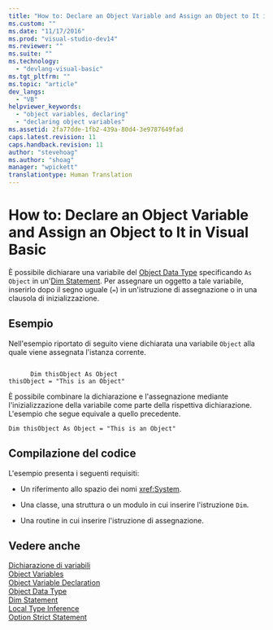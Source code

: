 ```yaml
---
title: "How to: Declare an Object Variable and Assign an Object to It in Visual Basic | Microsoft Docs"
ms.custom: ""
ms.date: "11/17/2016"
ms.prod: "visual-studio-dev14"
ms.reviewer: ""
ms.suite: ""
ms.technology: 
  - "devlang-visual-basic"
ms.tgt_pltfrm: ""
ms.topic: "article"
dev_langs: 
  - "VB"
helpviewer_keywords: 
  - "object variables, declaring"
  - "declaring object variables"
ms.assetid: 2fa77dde-1fb2-439a-80d4-3e9787649fad
caps.latest.revision: 11
caps.handback.revision: 11
author: "stevehoag"
ms.author: "shoag"
manager: "wpickett"
translationtype: Human Translation
---
```

# How to: Declare an Object Variable and Assign an Object to It in Visual Basic
È possibile dichiarare una variabile del [Object Data Type](../../../../visual-basic/language-reference/data-types/object-data-type.md) specificando `As Object` in un'[Dim Statement](../../../../visual-basic/language-reference/statements/dim-statement.md).  Per assegnare un oggetto a tale variabile, inserirlo dopo il segno uguale \(`=`\) in un'istruzione di assegnazione o in una clausola di inizializzazione.  
  
## Esempio  
 Nell'esempio riportato di seguito viene dichiarata una variabile `Object` alla quale viene assegnata l'istanza corrente.  
  
```  
  
      Dim thisObject As Object  
thisObject = "This is an Object"  
```  
  
 È possibile combinare la dichiarazione e l'assegnazione mediante l'inizializzazione della variabile come parte della rispettiva dichiarazione.  L'esempio che segue equivale a quello precedente.  
  
```  
Dim thisObject As Object = "This is an Object"  
```  
  
## Compilazione del codice  
 L'esempio presenta i seguenti requisiti:  
  
-   Un riferimento allo spazio dei nomi <xref:System>.  
  
-   Una classe, una struttura o un modulo in cui inserire l'istruzione `Dim`.  
  
-   Una routine in cui inserire l'istruzione di assegnazione.  
  
## Vedere anche  
 [Dichiarazione di variabili](../../../../visual-basic/programming-guide/language-features/variables/variable-declaration.md)   
 [Object Variables](../../../../visual-basic/programming-guide/language-features/variables/object-variables.md)   
 [Object Variable Declaration](../../../../visual-basic/programming-guide/language-features/variables/object-variable-declaration.md)   
 [Object Data Type](../../../../visual-basic/language-reference/data-types/object-data-type.md)   
 [Dim Statement](../../../../visual-basic/language-reference/statements/dim-statement.md)   
 [Local Type Inference](../../../../visual-basic/programming-guide/language-features/variables/local-type-inference.md)   
 [Option Strict Statement](../../../../visual-basic/language-reference/statements/option-strict-statement.md)